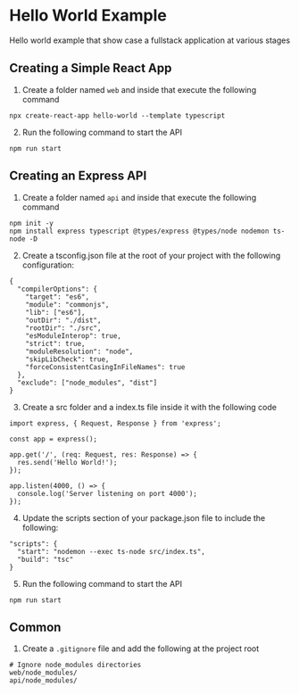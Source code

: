 # Hello World Example
Hello world example that show case a fullstack application at various stages 

## Creating a Simple React App

1. Create a folder named `web` and inside that execute the following command

`npx create-react-app hello-world --template typescript`

2. Run the following command to start the API

`npm run start`


## Creating an Express API
1. Create a folder named `api` and inside that execute the following command

```
npm init -y
npm install express typescript @types/express @types/node nodemon ts-node -D
```

2. Create a tsconfig.json file at the root of your project with the following configuration:

```
{
  "compilerOptions": {
    "target": "es6",
    "module": "commonjs",
    "lib": ["es6"],
    "outDir": "./dist",
    "rootDir": "./src",
    "esModuleInterop": true,
    "strict": true,
    "moduleResolution": "node",
    "skipLibCheck": true,
    "forceConsistentCasingInFileNames": true
  },
  "exclude": ["node_modules", "dist"]
}
```

3. Create a src folder and a index.ts file inside it with the following code

```
import express, { Request, Response } from 'express';

const app = express();

app.get('/', (req: Request, res: Response) => {
  res.send('Hello World!');
});

app.listen(4000, () => {
  console.log('Server listening on port 4000');
});
```

4. Update the scripts section of your package.json file to include the following:

```
"scripts": {
  "start": "nodemon --exec ts-node src/index.ts",
  "build": "tsc"
}
```

5. Run the following command to start the API

`npm run start`

## Common

1. Create a `.gitignore` file and add the following at the project root

```
# Ignore node_modules directories
web/node_modules/
api/node_modules/
```